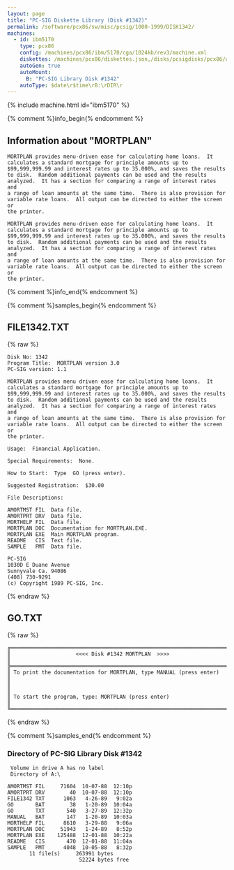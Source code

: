 ```yaml
---
layout: page
title: "PC-SIG Diskette Library (Disk #1342)"
permalink: /software/pcx86/sw/misc/pcsig/1000-1999/DISK1342/
machines:
  - id: ibm5170
    type: pcx86
    config: /machines/pcx86/ibm/5170/cga/1024kb/rev3/machine.xml
    diskettes: /machines/pcx86/diskettes.json,/disks/pcsigdisks/pcx86/diskettes.json
    autoGen: true
    autoMount:
      B: "PC-SIG Library Disk #1342"
    autoType: $date\r$time\rB:\rDIR\r
---
```


{% include machine.html id="ibm5170" %}

{% comment %}info_begin{% endcomment %}

## Information about "MORTPLAN"

    MORTPLAN provides menu-driven ease for calculating home loans.  It
    calculates a standard mortgage for principle amounts up to
    $99,999,999.99 and interest rates up to 35.000%, and saves the results
    to disk.  Random additional payments can be used and the results
    analyzed.  It has a section for comparing a range of interest rates and
    a range of loan amounts at the same time.  There is also provision for
    variable rate loans.  All output can be directed to either the screen or
    the printer.
    
    MORTPLAN provides menu-driven ease for calculating home loans.  It
    calculates a standard mortgage for principle amounts up to
    $99,999,999.99 and interest rates up to 35.000%, and saves the results
    to disk.  Random additional payments can be used and the results
    analyzed.  It has a section for comparing a range of interest rates and
    a range of loan amounts at the same time.  There is also provision for
    variable rate loans.  All output can be directed to either the screen or
    the printer.
{% comment %}info_end{% endcomment %}

{% comment %}samples_begin{% endcomment %}

## FILE1342.TXT

{% raw %}
```
Disk No: 1342
Program Title:  MORTPLAN version 3.0
PC-SIG version: 1.1

MORTPLAN provides menu driven ease for calculating home loans.  It
calculates a standard mortgage for principle amounts up to
$99,999,999.99 and interest rates up to 35.000%, and saves the results
to disk.  Random additional payments can be used and the results
analyzed.  It has a section for comparing a range of interest rates and
a range of loan amounts at the same time.  There is also provision for
variable rate loans.  All output can be directed to either the screen or
the printer.

Usage:  Financial Application.

Special Requirements:  None.

How to Start:  Type  GO (press enter).

Suggested Registration:  $30.00

File Descriptions:

AMORTMST FIL  Data file.
AMORTPRT DRV  Data file.
MORTHELP FIL  Data file.
MORTPLAN DOC  Documentation for MORTPLAN.EXE.
MORTPLAN EXE  Main MORTPLAN program.
README   CIS  Text file.
SAMPLE   PMT  Data file.

PC-SIG
1030D E Duane Avenue
Sunnyvale Ca. 94086
(408) 730-9291
(c) Copyright 1989 PC-SIG, Inc.

```
{% endraw %}

## GO.TXT

{% raw %}
```
╔═════════════════════════════════════════════════════════════════════════╗
║                     <<<< Disk #1342 MORTPLAN  >>>>                      ║
╠═════════════════════════════════════════════════════════════════════════╣
║ To print the documentation for MORTPLAN, type MANUAL (press enter)      ║
║                                                                         ║
║ To start the program, type: MORTPLAN (press enter)                      ║
╚═════════════════════════════════════════════════════════════════════════╝
```
{% endraw %}

{% comment %}samples_end{% endcomment %}

### Directory of PC-SIG Library Disk #1342

     Volume in drive A has no label
     Directory of A:\

    AMORTMST FIL     71604  10-07-88  12:10p
    AMORTPRT DRV        40  10-07-88  12:10p
    FILE1342 TXT      1063   4-26-89   9:02a
    GO       BAT        38   1-20-89  10:04a
    GO       TXT       540   3-27-89  12:32p
    MANUAL   BAT       147   1-20-89  10:03a
    MORTHELP FIL      8610   3-29-88   9:06a
    MORTPLAN DOC     51943   1-24-89   8:52p
    MORTPLAN EXE    125488  12-01-88  10:22a
    README   CIS       470  12-01-88  11:04a
    SAMPLE   PMT      4048  10-05-88   8:32p
           11 file(s)     263991 bytes
                           52224 bytes free
